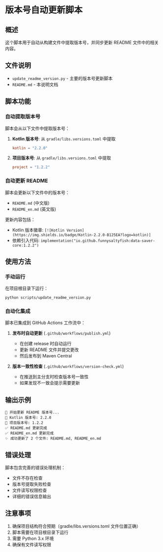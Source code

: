 # 版本号自动更新脚本

## 概述

这个脚本用于自动从构建文件中提取版本号，并同步更新 README 文件中的相关内容。

## 文件说明

- `update_readme_version.py` - 主要的版本号更新脚本
- `README.md` - 本说明文档

## 脚本功能

### 自动提取版本号

脚本会从以下文件中提取版本号：

1. **Kotlin 版本号**: 从 `gradle/libs.versions.toml` 中提取
   ```toml
   kotlin = "2.2.0"
   ```

2. **项目版本号**: 从 `gradle/libs.versions.toml` 中提取
   ```toml
   project = "1.2.2"
   ```

### 自动更新 README

脚本会更新以下文件中的版本号：

- `README.md` (中文版)
- `README_en.md` (英文版)

更新内容包括：
- Kotlin 版本徽章: `[![Kotlin Version](https://img.shields.io/badge/Kotlin-2.2.0-B125EA?logo=kotlin)]`
- 依赖引入代码: `implementation("io.github.funnysaltyfish:data-saver-core:1.2.2")`

## 使用方法

### 手动运行

在项目根目录下运行：

```bash
python scripts/update_readme_version.py
```

### 自动化集成

脚本已集成到 GitHub Actions 工作流中：

1. **发布时自动更新** (`.github/workflows/publish.yml`)
   - 在创建 release 时自动运行
   - 更新 README 文件并提交更改
   - 然后发布到 Maven Central

2. **版本一致性检查** (`.github/workflows/version-check.yml`)
   - 在推送到主分支时检查版本号一致性
   - 如果发现不一致会提示需要更新

## 输出示例

```
🚀 开始更新 README 版本号...
📝 Kotlin 版本号: 2.2.0
📝 项目版本号: 1.2.2
✅ README.md 更新完成
✅ README_en.md 更新完成
✨ 成功更新了 2 个文件: README.md, README_en.md
```

## 错误处理

脚本包含完善的错误处理机制：

- 文件不存在检查
- 版本号提取失败检查
- 文件读写权限检查
- 详细的错误信息输出

## 注意事项

1. 确保项目结构符合预期（gradle/libs.versions.toml 文件位置正确）
2. 脚本需要在项目根目录下运行
3. 需要 Python 3.x 环境
4. 确保有文件读写权限 